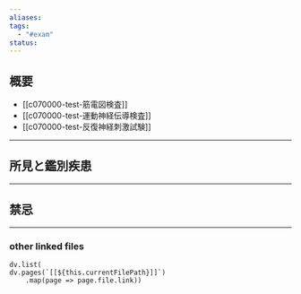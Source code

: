 ```yaml
---
aliases: 
tags:
  - "#exam"
status:
---
```

## 概要
- [[c070000-test-筋電図検査]]
- [[c070000-test-運動神経伝導検査]]
- [[c070000-test-反復神経刺激試験]]
---
## 所見と鑑別疾患
---
## 禁忌
---
### other linked files
```dataviewjs
dv.list(
dv.pages(`[[${this.currentFilePath}]]`)
	.map(page => page.file.link))
```
